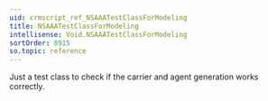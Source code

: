 ```yaml
---
uid: crmscript_ref_NSAAATestClassForModeling
title: NSAAATestClassForModeling
intellisense: Void.NSAAATestClassForModeling
sortOrder: 8915
so.topic: reference
---
```



Just a test class to check if the carrier and agent generation works correctly.
